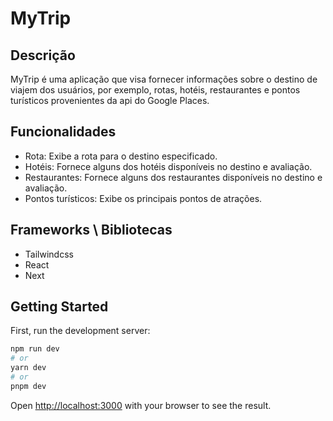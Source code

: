 # MyTrip

## Descrição

MyTrip é uma aplicação que visa fornecer informações sobre o destino de viajem dos usuários, por exemplo, rotas, hotéis, restaurantes e pontos turísticos provenientes da api do Google Places.

## Funcionalidades
- Rota: Exibe a rota para o destino especificado.
- Hotéis: Fornece alguns dos hotéis disponíveis no destino e avaliação.
- Restaurantes: Fornece alguns dos restaurantes disponíveis no destino e avaliação.
- Pontos turísticos: Exibe os principais pontos de atrações.

## Frameworks \ Bibliotecas

- Tailwindcss
- React
- Next

## Getting Started

First, run the development server:

```bash
npm run dev
# or
yarn dev
# or
pnpm dev
```

Open [http://localhost:3000](http://localhost:3000) with your browser to see the result.
